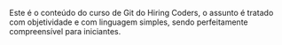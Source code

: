 Este é o conteúdo do curso de Git do Hiring Coders, o assunto é tratado com objetividade e com linguagem simples, sendo perfeitamente compreensível para iniciantes.